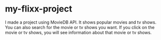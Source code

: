 # my-flixx-project
I made a project using MovieDB API. It shows popular movies and tv shows. You can also search for the movie or tv shows you want. If you click on the movie or tv shows, you will see information about that movie or tv shows.
